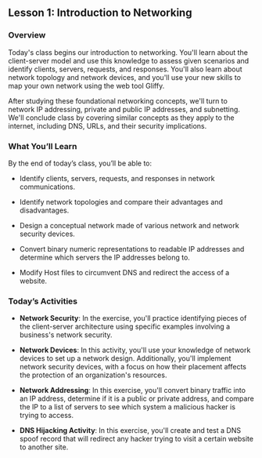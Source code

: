 ## Lesson 1: Introduction to Networking 
 
### Overview

Today's class begins our introduction to networking. You'll learn about the client-server model and use this knowledge to assess given scenarios and identify clients, servers, requests, and responses. You'll also learn about network topology and network devices, and you'll use your new skills to map your own network using the web tool Gliffy.

After studying these foundational networking concepts, we'll turn to network IP addressing, private and public IP addresses, and subnetting. We'll conclude class by covering similar concepts as they apply to the internet, including DNS, URLs, and their security implications.
 
### What You’ll Learn
 
By the end of today’s class, you’ll be able to:
 
- Identify clients, servers, requests, and responses in network communications.

- Identify network topologies and compare their advantages and disadvantages.

- Design a conceptual network made of various network and network security devices.

- Convert binary numeric representations to readable IP addresses and determine which servers the IP addresses belong to.

- Modify Host files to circumvent DNS and redirect the access of a website.

### Today’s Activities

* **Network Security**: In the exercise, you'll practice identifying pieces of the client-server architecture using specific examples involving a business's network security.

* **Network Devices**: In this activity, you'll use your knowledge of network devices to set up a network design. Additionally, you'll implement network security devices, with a focus on how their placement affects the protection of an organization's resources.

* **Network Addressing**: In this exercise, you'll convert binary traffic into an IP address, determine if it is a public or private address, and compare the IP to a list of servers to see which system a malicious hacker is trying to access.

* **DNS Hijacking Activity**: In this exercise, you'll create and test a DNS spoof record that will redirect any hacker trying to visit a certain website to another site.
